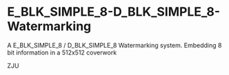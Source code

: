# E_BLK_SIMPLE_8-D_BLK_SIMPLE_8-Watermarking
A E_BLK_SIMPLE_8 / D_BLK_SIMPLE_8 Watermarking system.  Embedding 8 bit information in a 512x512 coverwork


ZJU
